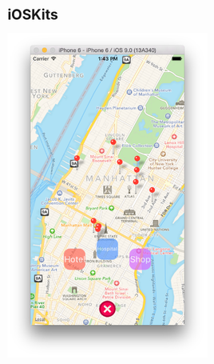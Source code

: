 # iOSKits
<img src="https://raw.githubusercontent.com/mewhuan/iOSKits/master/Around/pics/map.png" width="400" height="650" />

